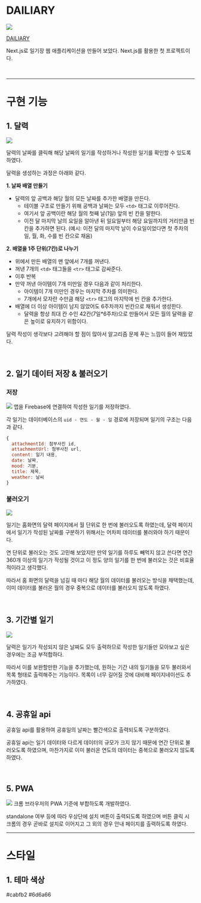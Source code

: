 # **DAILIARY**

![](https://velog.velcdn.com/images/drrobot409/post/bcce4ab7-cab9-4d59-84a0-2b59f30d899d/image.png)

<a href="https://dailiary.netlify.app">DAILIARY</a>  

Next.js로 일기장 웹 애플리케이션을 만들어 보았다. Next.js를 활용한 첫 프로젝트이다.

<br/>

---

# 구현 기능
## 1. 달력
![](https://velog.velcdn.com/images/drrobot409/post/ce152f8c-36a8-45c9-8561-f7df4392e6f1/image.png)

달력의 날짜를 클릭해 해당 날짜의 일기를 작성하거나 작성한 일기를 확인할 수 있도록 하였다.

달력을 생성하는 과정은 아래와 같다.


**1. 날짜 배열 만들기**
- 달력의 앞 공백과 해당 월의 모든 날짜를 추가한 배열을 만든다.
  - 테이블 구조로 만들기 위해 공백과 날짜는 모두 `<td>` 태그로 이루어진다.
  - 여기서 앞 공백이란 해당 월의 첫째 날(1일) 앞의 빈 칸을 말한다.
  - 이전 달 마지막 날의 요일을 알아낸 뒤 일요일부터 해당 요일까지의 거리만큼 빈 칸을 추가하면 된다. (예시: 이전 달의 마지막 날이 수요일이었다면 첫 주차의 일, 월, 화, 수를 빈 칸으로 채움)
  
**2. 배열을 1주 단위(7칸)로 나누기**
- 위에서 만든 배열의 맨 앞에서 7개를 꺼낸다.
- 꺼낸 7개의 `<td>` 태그들을 `<tr>` 태그로 감싸준다.
- 이후 반복
- 만약 꺼낸 아이템이 7개 미만일 경우 다음과 같이 처리한다.
  - 아이템이 7개 미만인 경우는 마지막 주차를 의미한다.
  - 7개에서 모자란 수만큼 해당 `<tr>` 태그의 마지막에 빈 칸을 추가한다.
- 배열에 더 이상 아이템이 남지 않았어도 6주차까지 빈칸으로 채워서 생성한다.
  - 달력을 항상 최대 칸 수인 42칸(7일*6주차)으로 만들어서 모든 월의 달력을 같은 높이로 유지하기 위함이다.
  
달력 작성이 생각보다 고려해야 할 점이 많아서 알고리즘 문제 푸는 느낌이 들어 재밌었다.

<br />

## 2. 일기 데이터 저장 & 불러오기
### 저장
![](https://velog.velcdn.com/images/drrobot409/post/6c4f1bf8-78dc-4636-b15c-e5f90879a9ab/image.png)
앱을 Firebase에 연결하여 작성한 일기를 저장하였다.

각 일기는 데이터베이스의 `uid - 연도 - 월 - 일` 경로에 저장되며 일기의 구조는 다음과 같다.
```js
{
  attachmentId: 첨부사진 id,
  attachmentUrl: 첨부사진 url,
  content: 일기 내용,
  date: 날짜,
  mood: 기분,
  title: 제목,
  weather: 날씨
}
```

### 불러오기
![](https://velog.velcdn.com/images/drrobot409/post/5e6255fd-9f46-400d-a2e8-768eec944e72/image.png)

일기는 홈화면의 달력 페이지에서 월 단위로 한 번에 불러오도록 하였는데, 달력 페이지에서 일기가 작성된 날짜를 구분하기 위해서는 어차피 데이터를 불러와야 하기 때문이다.

연 단위로 불러오는 것도 고민해 보았지만 만약 일기를 하루도 빼먹지 않고 쓴다면 연간 360개 이상의 일기가 작성될 것이고 이 정도 양의 일기를 한 번에 불러오는 것은 비효율적이라고 생각했다.

따라서 홈 화면의 달력을 넘길 때 마다 해당 월의 데이터를 불러오는 방식을 채택했는데, 이미 데이터를 불러온 월의 경우 중복으로 데이터를 불러오지 않도록 하였다.

<br />

## 3. 기간별 일기
![](https://velog.velcdn.com/images/drrobot409/post/66588d88-1cf3-401c-a249-e7d4b5bdc7a3/image.png)

달력은 일기가 작성되지 않은 날짜도 모두 출력하므로 작성한 일기들만 모아보고 싶은 경우에는 조금 부적합하다.  

따라서 이를 보완할만한 기능을 추가했는데, 원하는 기간 내의 일기들을 모두 불러와서 목록 형태로 출력해주는 기능이다. 목록이 너무 길어질 것에 대비해 페이지네이션도 추가하였다.

<br />

## 4. 공휴일 api
공휴일 api를 활용하여 공휴일의 날짜는 빨간색으로 출력되도록 구분하였다.

공휴일 api는 일기 데이터와 다르게 데이터의 규모가 크지 않기 때문에 연간 단위로 불러오도록 하였으며, 마찬가지로 이미 불러온 연도의 데이터는 중복으로 불러오지 않도록 하였다.

<br/>

## 5. PWA
![](https://velog.velcdn.com/images/drrobot409/post/ee1a40e9-9104-4ece-89f7-a454bf7aee4d/image.png)
크롬 브라우저의 PWA 기준에 부합하도록 개발하였다. 

standalone 여부 등에 따라 우상단에 설치 버튼이 출력되도록 하였으며 버튼 클릭 시 크롬의 경우 곧바로 설치로 이어지고 그 외의 경우 안내 페이지를 출력하도록 하였다.

---

# 스타일
## 1. 테마 색상
#cabfb2
#6d6a66



